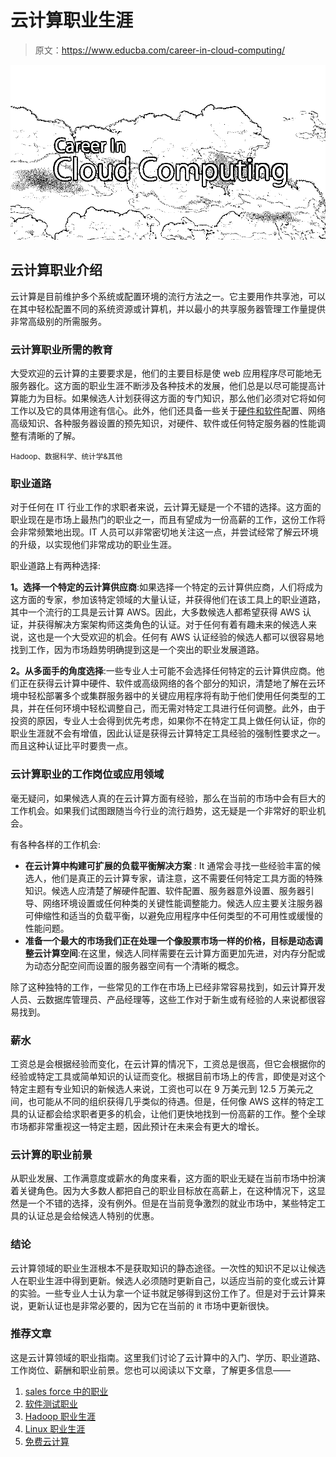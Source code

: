 # 云计算职业生涯

> 原文：<https://www.educba.com/career-in-cloud-computing/>

![Career In Cloud Computing](img/0932587614291e276192935e20c08271.png)



## 云计算职业介绍

云计算是目前维护多个系统或配置环境的流行方法之一。它主要用作共享池，可以在其中轻松配置不同的系统资源或计算机，并以最小的共享服务器管理工作量提供非常高级别的所需服务。

### 云计算职业所需的教育

大受欢迎的云计算的主要要求是，他们的主要目标是使 web 应用程序尽可能地无服务器化。这方面的职业生涯不断涉及各种技术的发展，他们总是以尽可能提高计算能力为目标。如果候选人计划获得这方面的专门知识，那么他们必须对它将如何工作以及它的具体用途有信心。此外，他们还具备一些关于[硬件和软件](https://www.educba.com/hardware-vs-software/)配置、网络高级知识、各种服务器设置的预先知识，对硬件、软件或任何特定服务器的性能调整有清晰的了解。

<small>Hadoop、数据科学、统计学&其他</small>

### 职业道路

对于任何在 IT 行业工作的求职者来说，云计算无疑是一个不错的选择。这方面的职业现在是市场上最热门的职业之一，而且有望成为一份高薪的工作，这份工作将会非常频繁地出现。IT 人员可以非常密切地关注这一点，并尝试经常了解云环境的升级，以实现他们非常成功的职业生涯。

职业道路上有两种选择:

**1。选择一个特定的云计算供应商**:如果选择一个特定的云计算供应商，人们将成为这方面的专家，参加该特定领域的大量认证，并获得他们在该工具上的职业道路，其中一个流行的工具是云计算 AWS。因此，大多数候选人都希望获得 AWS 认证，并获得解决方案架构师这类角色的认证。对于任何有着有趣未来的候选人来说，这也是一个大受欢迎的机会。任何有 AWS 认证经验的候选人都可以很容易地找到工作，因为市场趋势明确提到这是一个突出的职业发展道路。

**2。从多面手的角度选择**:一些专业人士可能不会选择任何特定的云计算供应商。他们正在获得云计算中硬件、软件或高级网络的各个部分的知识，清楚地了解在云环境中轻松部署多个或集群服务器中的关键应用程序将有助于他们使用任何类型的工具，并在任何环境中轻松调整自己，而无需对特定工具进行任何调整。此外，由于投资的原因，专业人士会得到优先考虑，如果你不在特定工具上做任何认证，你的职业生涯就不会有增值，因此认证是获得云计算特定工具经验的强制性要求之一。而且这种认证比平时要贵一点。

### 云计算职业的工作岗位或应用领域

毫无疑问，如果候选人真的在云计算方面有经验，那么在当前的市场中会有巨大的工作机会。如果我们试图跟随当今行业的流行趋势，这无疑是一个非常好的职业机会。

有各种各样的工作机会:

*   **在云计算中构建可扩展的负载平衡解决方案** : It 通常会寻找一些经验丰富的候选人，他们是真正的云计算专家，请注意，这不需要任何特定工具方面的特殊知识。候选人应清楚了解硬件配置、软件配置、服务器意外设置、服务器引导、网络环境设置或任何种类的关键性能调整能力。候选人应主要关注服务器可伸缩性和适当的负载平衡，以避免应用程序中任何类型的不可用性或缓慢的性能问题。
*   **准备一个最大的市场我们正在处理一个像股票市场一样的价格，目标是动态调整云计算空间**:在这里，候选人同样需要在云计算方面更加先进，对内存分配或为动态分配空间而设置的服务器空间有一个清晰的概念。

除了这种独特的工作，一些常见的工作在市场上已经非常容易找到，如云计算开发人员、云数据库管理员、产品经理等，这些工作对于新生或有经验的人来说都很容易找到。

### 薪水

工资总是会根据经验而变化，在云计算的情况下，工资总是很高，但它会根据你的经验或特定工具或简单知识的认证而变化。根据目前市场上的传言，即使是对这个特定主题有专业知识的新候选人来说，工资也可以在 9 万美元到 12.5 万美元之间，也可能从不同的组织获得几乎类似的待遇。但是，任何像 AWS 这样的特定工具的认证都会给求职者更多的机会，让他们更快地找到一份高薪的工作。整个全球市场都非常重视这一特定主题，因此预计在未来会有更大的增长。

### 云计算的职业前景

从职业发展、工作满意度或薪水的角度来看，这方面的职业无疑在当前市场中扮演着关键角色。因为大多数人都把自己的职业目标放在高薪上，在这种情况下，这显然是一个不错的选择，没有例外。但是在当前竞争激烈的就业市场中，某些特定工具的认证总是会给候选人特别的优惠。

### 结论

云计算领域的职业生涯根本不是获取知识的静态途径。一次性的知识不足以让候选人在职业生涯中得到更新。候选人必须随时更新自己，以适应当前的变化或云计算的实验。一些专业人士认为拿一个证书就足够得到这份工作了。但是对于云计算来说，更新认证也是非常必要的，因为它在当前的 it 市场中更新很快。

### 推荐文章

这是云计算领域的职业指南。这里我们讨论了云计算中的入门、学历、职业道路、工作岗位、薪酬和职业前景。您也可以阅读以下文章，了解更多信息——

1.  [sales force 中的职业](https://www.educba.com/careers-in-salesforce/)
2.  [软件测试职业](https://www.educba.com/careers-in-software-testing/)
3.  [Hadoop 职业生涯](https://www.educba.com/career-in-hadoop/)
4.  [Linux 职业生涯](https://www.educba.com/careers-in-linux/)
5.  [免费云计算](https://www.educba.com/free-cloud-computing/)






